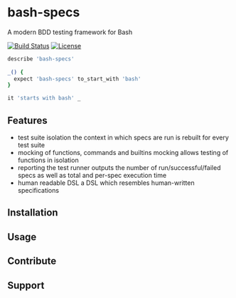 # bash-specs 

A modern BDD testing framework for Bash

[![Build Status](https://travis-ci.org/helpermethod/bash-specs.svg?branch=master)](https://travis-ci.org/helpermethod/bash-specs) [![License](https://img.shields.io/badge/license-GPLv3-blue.svg)](https://github.com/helpermethod/bash-specs/blob/master/COPYING)

```bash
describe 'bash-specs'
    
_() {
  expect 'bash-specs' to_start_with 'bash'
}

it 'starts with bash' _
```

## Features

* test suite isolation 
  the context in which specs are run is rebuilt for every test suite
* mocking of functions, commands and builtins
  mocking allows testing of functions in isolation
* reporting
  the test runner outputs the number of run/successful/failed specs as well as total and per-spec execution time  
* human readable DSL
  a DSL which resembles human-written specifications

## Installation

<!-- How do I install bash-specs? -->

## Usage

## Contribute

## Support
